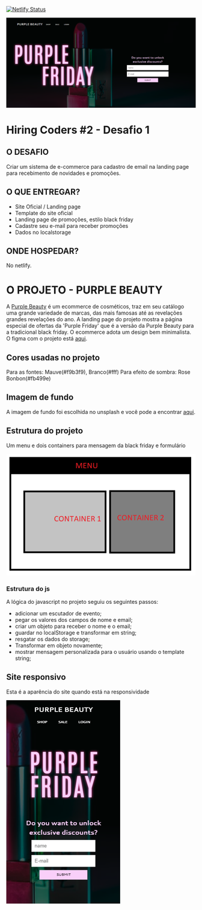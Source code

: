 [![Netlify Status](https://api.netlify.com/api/v1/badges/1597cc89-e34d-45c6-a510-d319cb9c7c5a/deploy-status)](https://app.netlify.com/sites/purplebeauty/deploys)

![](https://github.com/cabarros3/gama-challange-ecommerce/blob/main/assets/images/page.PNG)

# Hiring Coders #2 - Desafio 1
## O DESAFIO
Criar um sistema de e-commerce para cadastro de email na landing page para recebimento de novidades e promoções.

## O QUE ENTREGAR?

- Site Oficial / Landing page 
 - Template do site oficial 
 - Landing page de promoções, estilo black friday
 - Cadastre seu e-mail para receber promoções 
 - Dados no localstorage

## ONDE HOSPEDAR?
No netlify.

# O PROJETO - PURPLE BEAUTY
A [Purple Beauty](https://purplebeauty.netlify.app/) é um ecommerce de cosméticos, traz em seu catálogo uma grande variedade de marcas, das mais famosas até as revelações grandes revelações do ano. A landing page do projeto mostra a página especial de ofertas da 'Purple Friday' que é a versão da Purple Beauty para a tradicional black friday. O ecommerce adota um design bem minimalista. O figma com o projeto está [aqui](https://www.figma.com/file/VojbMs9pYDYbYDgU9PSQBu/Untitled?node-id=0%3A1).

## Cores usadas no projeto

Para as fontes: Mauve(#f9b3f9), Branco(#fff)
Para efeito de sombra: Rose Bonbon(#fb499e)

## Imagem de fundo

A imagem de fundo foi escolhida no unsplash e você pode a encontrar [aqui](https://unsplash.com/photos/wHv3xjHhtUA).

## Estrutura do projeto

Um menu e dois containers para mensagem da black friday e formulário

![](https://github.com/cabarros3/gama-challange-ecommerce/blob/main/assets/images/Estrutura.png)

### Estrutura do js

A lógica do javascript no projeto seguiu os seguintes passos:

- adicionar um escutador de evento;
- pegar os valores dos campos de nome e email;
- criar um objeto para receber o nome e o email;
- guardar no localStorage e transformar em string;
- resgatar os dados do storage;
- Transformar em objeto novamente;
- mostrar mensagem personalizada para o usuário usando o template string;

## Site responsivo

Esta é a aparência do site quando está na responsividade

![](https://github.com/cabarros3/gama-challange-ecommerce/blob/main/assets/images/responsivo.PNG)

